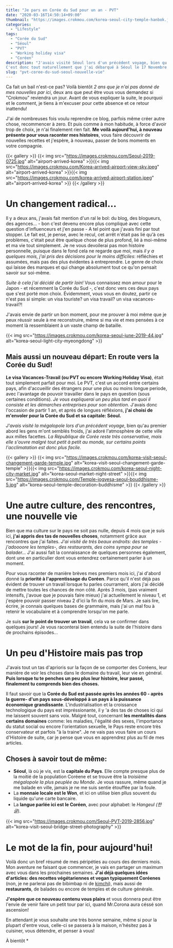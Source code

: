 ```yaml
---
title: "Je pars en Corée du Sud pour un an - PVT"
date: "2020-03-16T14:50:14+09:00"
thumbnail: "https://images.crokmou.com/korea-seoul-city-temple-hanbok.jpg"
categories:
  - "Lifestyle"
tags:
  - "Corée du Sud"
  - "Séoul"
  - "PVT"
  - "Working holiday visa"
  - "Coréen"
description: "J'avais visité Séoul lors d'un précédent voyage, bien qu'au premier abord les gens m'ont semblés froids, j'ai adoré l'atmosphère de cette capitale aux milles facettes.
C'est donc tout naturellement que j'ai débarqué à Séoul le 17 Novembre 2019 pour un pvt d'un an!"
slug: "pvt-coree-du-sud-seoul-nouvelle-vie"
---
```


Ca fait un bail n'est-ce pas? Voilà bientôt _2 ans que je n'ai pas donné de mes nouvelles par ici_, deux ans que peut être vous vous demandez si "Crokmou" reviendra un jour. Avant de vous expliquer la suite, le pourquoi et le comment, je tiens à m'excuser pour cette absence et ce retour inattendu!

J'ai de nombreuses fois voulu reprendre ce blog, parfois même créer autre chose, recommencer à zero. Et puis comme à mon habitude, à force d'avoir trop de choix, je n'ai finalement rien fait.
**Me voilà aujourd'hui, à nouveau présente pour vous raconter mes histoires**, vous faire découvrir de nouvelles recettes et j'espère, à nouveau, passer de bons moments en votre compagnie.


{{< gallery >}}
{{< img src="https://images.crokmou.com/Seoul-2019-0725.jpg" alt="airport-arrived-korea" >}}{{< img src="https://images.crokmou.com/Korea-arrived-airport-view-sky.jpeg" alt="airport-arrived-korea" >}}{{< img src="https://images.crokmou.com/korea-arrived-airport-station.jpeg" alt="airport-arrived-korea" >}}
{{< /gallery >}}


# Un changement radical... 

Il y a deux ans, j'avais fait mention d'un ral le bol: du blog, des blogueurs, des agences... - bon c'est devenu encore plus compliqué avec cette question d'influenceurs et j'en passe - A tel point que j'avais fini par tout stopper.
Le fait est, je pense, avec le recul, cet arrêt n'était pas lié qu'à ces problèmes, c'était peut être quelque chose de plus profond, lié à moi-même et ma vie tout simplement.
Je ne vous devoilerai pas mon histoire personnelle, puisque dans le fond cela ne regarde que moi, mais _il y a quelques mois, j'ai pris des décisions pour le moins difficiles_: réfléchies et assumées, mais pas des plus évidentes à entreprendre. Le genre de choix qui laisse des marques et qui change absolument tout ce qu'on pensait savoir sur soi-même.

_Suite à cela j'ai décidé de partir loin!_ Vous connaissez mon amour pour le Japon - et récemment la Corée du Sud -, c'est donc vers ces deux pays que s'est porté mon choix.
Évidemment, vous vous en doutez, partir ce n'est pas si simple: un visa touriste? un visa travail? un visa vacances-travail?!

J'avais envie de partir un bon moment, pour me prouver à moi même que je peux réussir seule à me reconstruire, même si ma vie et mes pensées à ce moment là ressemblaient à un vaste champ de bataille.

{{< img src="https://images.crokmou.com/korea-seoul-june-2019-44.jpg" alt="korea-seoul-light-city-myeongdong" >}}


## Mais aussi un nouveau départ: En route vers la Corée du Sud!


**Le visa Vacances-Travail (ou PVT ou encore Working Holiday Visa)**, était tout simplement parfait pour moi. Le PVT, c'est un accord entre certains pays, afin d'accueillir des étrangers pour une plus ou moins longue periode, avec l'avantage de pouvoir travailler dans le pays en question (sous certaines conditions).
_Je vous expliquerai un peu plus tard en quoi il consiste et les démarches entreprises pour son obtention._
J'avais donc l'occasion de partir 1 an, et après de longues réfléxions, **j'ai choisi de m'envoler pour la Corée du Sud et sa capitale: Séoul.**

_J'avais visité la mégalopole lors d'un précédent voyage_, bien qu'au premier abord les gens m'ont semblés froids, j'ai adoré l'atmosphère de cette ville aux milles facettes.
_La République de Corée reste très conservative, mais elle s'ouvre malgré tout petit à petit au monde, sur certains points l'acclimatation est donc plus facile._


{{< gallery >}}
{{< img src="https://images.crokmou.com/korea-visit-seoul-changement-garde-temple.jpg" alt="korea-visit-seoul-changement-garde-temple" >}}{{< img src="https://images.crokmou.com/korea-seoul-night-city-market.jpg" alt="korea-seoul-market-night-street" >}}{{< img src="https://images.crokmou.com/Temple-jogyesa-seoul-bouddhisme-5.jpg" alt="korea-seoul-temple-decoration-buddhisme" >}}
{{< /gallery >}}


# Une autre culture, des rencontres, une nouvelle vie

Bien que ma culture sur le pays ne soit pas nulle, depuis 4 mois que je suis ici, **j'ai appris des tas de nouvelles choses**, notamment grâce aux rencontres que j'ai faites. 
_J'ai visité de très beaux endroits: des temples - j'adoooore les temples-, des restaurants, des coins sympa pour se balader..._ J'ai aussi fait la connaissance de quelques personnes également, dont une en particulier dont vous entendrez certainement parler à un moment.

Pour vous raconter de manière brèves mes premiers mois ici, j'ai d'abord donné la **priorité à l'apprentissage du Coréen**. Parce qu'il n'est déjà pas évident de trouver un travail lorsque tu parles courrament, alors j'ai décidé de mettre toutes les chances de mon côté.
Après 3 mois, (pas vraiment intensifs, j'avoue que je pouvais faire mieux) j'ai actuellement le niveau 1, et j'espère pouvoir passer niveau 2 d'ici la fin du mois de Mars. Je sais lire, écrire, je connais quelques bases de grammaire, mais j'ai un mal fou à retenir le vocabulaire et à comprendre lorsqu'on me parle.

Je suis **sur le point de trouver un travail**, cela va se confirmer dans quelques jours! Je vous raconterai bien entendu la suite de l'histoire dans de prochains épisodes...


# Un peu d'Histoire mais pas trop

J'avais tout un tas d'aprioris sur la façon de se comporter des Coréens, leur manière de voir les choses dans le domaine du travail, leur vie en général.
__Puis lorsque tu te penches un peu plus leur histoire, leur passé, finalement tu comprends bien des choses.__

Il faut savoir que la **Corée du Sud est passée après les années 60 - après la guerre- d'un pays sous-développé à un pays à la puissance économique grandissante**. L'industrialisation et la croissance technologique du pays est impréssionante, il y 'a des tas de choses ici qui me laissent souvent sans voix. 
Malgré tout, concernant __les mentalités dans certains domaines__ comme: les maladies, l'égalité des sexes, l'importance du statut social ou encore l'orientation sexuelle, le Pays reste encore très conservateur et parfois "à la traine".
Je ne vais pas vous faire un cours d'Histoire de suite, car je pense que vous en apprendrez plus au fil de mes articles. 


## **Choses à savoir tout de même:**

- **Séoul**, là où je vis, est la **capitale du Pays**. Elle compte presque plus de la moitié de la population Coréene et se trouve être la _troisième mégalopole la plus peuplée au Monde_. Je vous rassure, même quand je me balade en ville, jamais je ne me suis sentie étouffée par la foule. 
- La **monnaie locale est le Won**, et ici on utilise bien pllus souvent du liquide qu'une carte bancaire.
- La **langue parlée ici est le Coréen**, avec pour alphabet: le _Hangeul (한글)_.

{{< img src="https://images.crokmou.com/Seoul-PVT-2019-2856.jpg" alt="korea-visit-seoul-bridge-street-photography" >}}


# Le mot de la fin, pour aujourd'hui!

Voilà donc un bref résumé de mes péripéties au cours des derniers mois. Mon aventure ne faisant que commencer, je vais en partager un maximum avec vous dans les prochaines semaines.
**J'ai déjà quelques idées d'articles: des recettes végétariennes et vegan typiquement Coréenes** (non, je ne parlerai pas de bibimbap ni de [kimchi](https://crokmou.com/2018/02/faire-son-kimchi-coreen-maison-vegan/)), mais aussi de **restaurants**, de balades ou encore de temples et de culture générale.

__J'espère que ce nouveau contenu vous plaira__ et vous donnera peut être l'envie de venir faire un petit tour par ici, quand Mr.Corona aura céssé son ascension!

En attendant je vous souhaite une très bonne semaine, même si pour la plupart d'entre vous, celle-ci se passera à la maison, n'hésitez pas à cuisiner, vous détendre, et penser à vous!

À bientôt *




